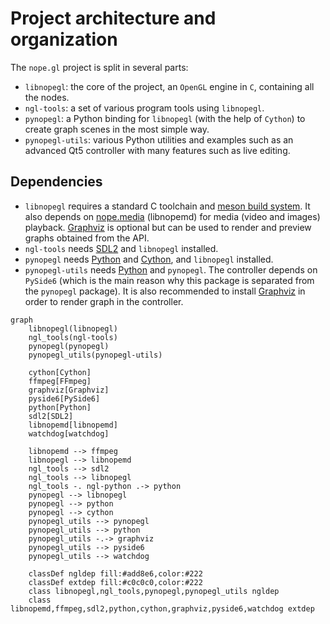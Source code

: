 Project architecture and organization
=====================================

The `nope.gl` project is split in several parts:

- `libnopegl`: the core of the project, an `OpenGL` engine in `C`, containing
  all the nodes.
- `ngl-tools`: a set of various program tools using `libnopegl`.
- `pynopegl`: a Python binding for `libnopegl` (with the help of `Cython`) to
  create graph scenes in the most simple way.
- `pynopegl-utils`: various Python utilities and examples such as an advanced
  Qt5 controller with many features such as live editing.

## Dependencies

- `libnopegl` requires a standard C toolchain and [meson build system][meson].
  It also depends on [nope.media][nope_media] (libnopemd) for media (video and
  images) playback. [Graphviz][graphviz] is optional but can be used to render
  and preview graphs obtained from the API.
- `ngl-tools` needs [SDL2][sdl2] and `libnopegl` installed.
- `pynopegl` needs [Python][python] and [Cython][cython], and `libnopegl`
  installed.
- `pynopegl-utils` needs [Python][python] and `pynopegl`. The controller depends on
  `PySide6` (which is the main reason why this package is separated from the
  `pynopegl` package). It is also recommended to install [Graphviz][graphviz]
  in order to render graph in the controller.

```mermaid
graph
    libnopegl(libnopegl)
    ngl_tools(ngl-tools)
    pynopegl(pynopegl)
    pynopegl_utils(pynopegl-utils)

    cython[Cython]
    ffmpeg[FFmpeg]
    graphviz[Graphviz]
    pyside6[PySide6]
    python[Python]
    sdl2[SDL2]
    libnopemd[libnopemd]
    watchdog[watchdog]

    libnopemd --> ffmpeg
    libnopegl --> libnopemd
    ngl_tools --> sdl2
    ngl_tools --> libnopegl
    ngl_tools -. ngl-python .-> python
    pynopegl --> libnopegl
    pynopegl --> python
    pynopegl --> cython
    pynopegl_utils --> pynopegl
    pynopegl_utils --> python
    pynopegl_utils -.-> graphviz
    pynopegl_utils --> pyside6
    pynopegl_utils --> watchdog

    classDef ngldep fill:#add8e6,color:#222
    classDef extdep fill:#c0c0c0,color:#222
    class libnopegl,ngl_tools,pynopegl,pynopegl_utils ngldep
    class libnopemd,ffmpeg,sdl2,python,cython,graphviz,pyside6,watchdog extdep
```

[meson]: https://mesonbuild.com/
[nope_media]: https://github.com/nope-project/nope.media
[graphviz]: http://www.graphviz.org/
[python]: https://www.python.org/
[cython]: http://cython.org/
[sdl2]: https://www.libsdl.org/
